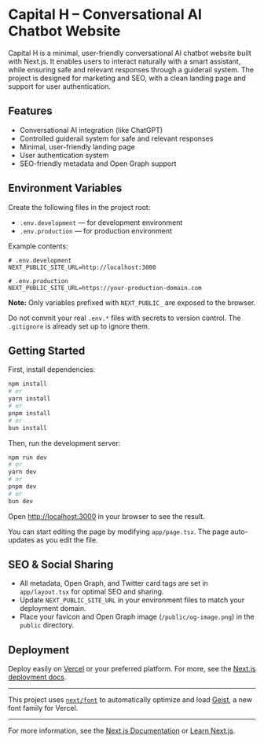 # Capital H – Conversational AI Chatbot Website

Capital H is a minimal, user-friendly conversational AI chatbot website built with Next.js. It enables users to interact naturally with a smart assistant, while ensuring safe and relevant responses through a guiderail system. The project is designed for marketing and SEO, with a clean landing page and support for user authentication.

## Features

- Conversational AI integration (like ChatGPT)
- Controlled guiderail system for safe and relevant responses
- Minimal, user-friendly landing page
- User authentication system
- SEO-friendly metadata and Open Graph support

## Environment Variables

Create the following files in the project root:

- `.env.development` — for development environment
- `.env.production` — for production environment

Example contents:

```
# .env.development
NEXT_PUBLIC_SITE_URL=http://localhost:3000

# .env.production
NEXT_PUBLIC_SITE_URL=https://your-production-domain.com
```

**Note:** Only variables prefixed with `NEXT_PUBLIC_` are exposed to the browser.

Do not commit your real `.env.*` files with secrets to version control. The `.gitignore` is already set up to ignore them.

## Getting Started

First, install dependencies:

```bash
npm install
# or
yarn install
# or
pnpm install
# or
bun install
```

Then, run the development server:

```bash
npm run dev
# or
yarn dev
# or
pnpm dev
# or
bun dev
```

Open [http://localhost:3000](http://localhost:3000) in your browser to see the result.

You can start editing the page by modifying `app/page.tsx`. The page auto-updates as you edit the file.

## SEO & Social Sharing

- All metadata, Open Graph, and Twitter card tags are set in `app/layout.tsx` for optimal SEO and sharing.
- Update `NEXT_PUBLIC_SITE_URL` in your environment files to match your deployment domain.
- Place your favicon and Open Graph image (`/public/og-image.png`) in the `public` directory.

## Deployment

Deploy easily on [Vercel](https://vercel.com/) or your preferred platform. For more, see the [Next.js deployment docs](https://nextjs.org/docs/app/building-your-application/deploying).

---

This project uses [`next/font`](https://nextjs.org/docs/app/building-your-application/optimizing/fonts) to automatically optimize and load [Geist](https://vercel.com/font), a new font family for Vercel.

---

For more information, see the [Next.js Documentation](https://nextjs.org/docs) or [Learn Next.js](https://nextjs.org/learn).
